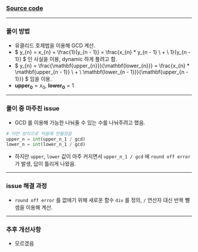 
### [Source code](./Joint Attack.py)

---

### 풀이 방법

- 유클리드 호제법을 이용해 GCD 계산.
- $` y_{n} = x_{n} + \frac{1}{y_{n - 1}} = \frac{x_{n} * y_{n - 1} \ + \ 1}{y_{n - 1}} `$ 인 사실을 이용, dynamic 하게 풀려고 함.
- $` y_{n} = \frac{\mathbf{upper_{n}}}{\mathbf{lower_{n}}} = \frac{x_{n} * \mathbf{upper_{n - 1}} \ + \ \mathbf{lower_{n - 1}}}{\mathbf{upper_{n - 1}}} `$ 임을 이용.
- $` \mathbf{upper_{0}} = x_{0},\ \mathbf{lower_{0}} = 1 `$

---

### 풀이 중 마주친 issue

- GCD 를 이용해 가능한 나눠줄 수 있는 수를 나눠주려고 했음. 

```python
# 이런 방식으로 처음에 만들었음
upper_n = int(upper_n_1 / gcd)
lower_n = int(lower_n_1 / gcd)
```

- 하지만 `upper`, `lower` 값이 아주 커지면서 `upper_n_1 / gcd` 에 `round off error` 가 발생, 답이 틀리게 나왔음.

---

### issue 해결 과정

- `round off error` 를 없애기 위해 새로운 함수 `div` 를 정의, `/` 연산자 대신 반복 뺄셈을 이용해 계산.

---

### 추후 개선사항

- 모르겠음

